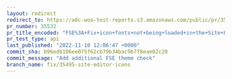 ```yaml
---
layout: redirect
redirect_to: https://a8c-woo-test-reports.s3.amazonaws.com/public/pr/35532/api/index.html
pr_number: 35532
pr_title_encoded: "FSE%3A+Fix+icon+fonts+not+being+loaded+in+the+Site+Editor"
pr_test_type: api
last_published: "2022-11-10 12:06:47 +0000"
commit_sha: b96ed6106ee075f62cb79b34bac9b7f8eae02c20
commit_message: "Add additional FSE theme check"
branch_name: fix/35495-site-editor-icons
---
```

